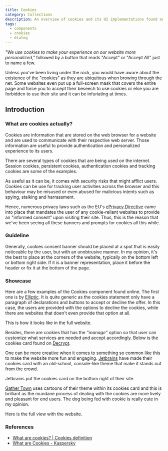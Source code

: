 ```yaml
---
title: Cookies
category: Collections
description: An overview of cookies and its UI implementations found online.
tags:
  - components
  - cookies
  - dialog
---
```


_"We use cookies to make your experience on our website more personalized,"_ followed by a button that reads "Accept" or "Accept All" just to name a few. 

Unless you've been living under the rock, you would have aware about the existence of the "cookies" as they are ubiquitous when browing through the net. Some websites even put up a full-screen mask that covers the entire page and force you to accept their beseech to use cookies or else you are forbidden to use their site and it can be infuriating at times.

## Introduction

### What are cookies actually?

Cookies are information that are stored on the web browser for a website and are used to communicate with their respective web server. Those information are useful to provide authentication and personalized experience to its users.

There are several types of cookies that are being used on the internet. Session cookies, persistent cookies, authentication cookies and tracking cookies are some of the examples.

As useful as it can be, it comes with security risks that might afflict users. Cookies can be use for tracking user activities across the browser and this behaviour may be misused or even abused for malicious intents such as spying, stalking and harrassment.

Hence, numerous privacy laws such as the EU's [ePrivacy Directive](https://www.cloudflare.com/learning/privacy/what-is-eprivacy-directive/) came into place that mandates the user of any cookie-reliant websites to provide an "informed consent" upon visiting their site. Thus, this is the reason that we've been seeing all these banners and prompts for cookies all this while.

### Guideline

Generally, cookies consent banner should be placed at a spot that is easily noticeable by the user, but with an unobtrusive manner. In my opinion, it's the best to place at the corners of the website, typically on the bottom left or bottom right side. If it is a banner representation, place it before the header or fix it at the bottom of the page.

### Showcase

Here are a few examples of the Cookies component found online. The first one is by [Elliptic](https://elliptic.co). It is quite generic as the cookies statement only have a paragraph of declarations and buttons to accept or decline the offer. In this case, the users are provided with the options to decline the cookies, while there are websites that doen't even provide that option at all.

<v-img folder="collections/cookies" image="elliptic.co_cookie.png" description="Elliptic.co cookie" widthClass="w-full"></v-img>

This is how it looks like in the full website.

<v-img folder="collections/cookies" image="elliptic.co_.png" description="Elliptic website with cookies" widthClass="w-full"></v-img>

Besides, there are cookies that has the _"manage"_ option so that user can customize what services are needed and accept accordingly. Below is the cookies card found on [Decrypt](https://decrypt.co).

<v-img folder="collections/cookies" image="decrypt_cookies.png" description="Decrypt.co cookies"></v-img>

One can be more creative when it comes to something so common like this to make the website more fun and engaging. [Jetbrains](https://www.jetbrains.com) have made their cookies card with an old-school, console-like theme that make it stands out from the crowd.

<v-img folder="collections/cookies" image="jetbrains_cookie.png" description="Jetbrains cookies"></v-img>

Jetbrains put the cookies card on the bottom right of their site.

<v-img folder="collections/cookies" image="jetbrains.com_.png" description="Jetbrains website with cookies" widthClass="w-full"></v-img>

[Gather Town](https://www.gather.town/) uses cartoons of their theme within its cookies card and this is brilliant as the mundane process of dealing with the cookies are more lively and pleasant for end users. The dog being fed with cookie is really cute in my opinion.

<v-img folder="collections/cookies" image="gather.town_cookie.png" description="Gather Town cookies"></v-img>

Here is the full view with the website.

<v-img folder="collections/cookies" image="gather.town_.png" description="Gather Town website with cookies" widthClass="w-full"></v-img>

### References

- [What are cookies? | Cookies definition](https://www.cloudflare.com/learning/privacy/what-are-cookies/)
- [What are Cookies - Kaspersky](https://www.kaspersky.com/resource-center/definitions/cookies)
